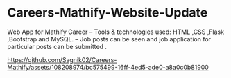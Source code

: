 # Careers-Mathify-Website-Update
Web App for Mathify Career
– Tools & technologies used: HTML ,CSS ,Flask ,Bootstrap and MySQL.
– Job posts can be seen and job application for particular posts can be submitted .

https://github.com/Sagnik02/Careers-Mathify/assets/108208974/bc575499-16ff-4ed5-ade0-a8a0c0b81900
